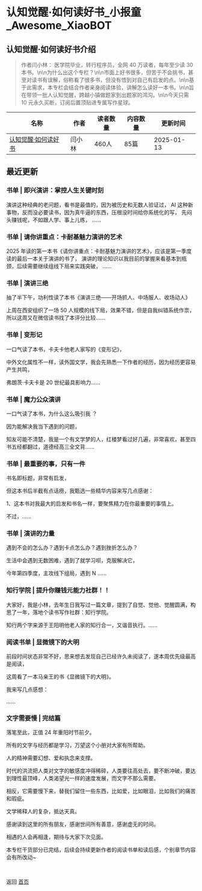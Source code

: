# 认知觉醒·如何读好书_小报童_Awesome_XiaoBOT

## 认知觉醒·如何读好书介绍
> 作者闫小林： 医学院毕业，转行程序员，全网 40 万读者，每年至少读 30  
本书。\n​\n为什么出这个专栏？\n\n市面上好书很多，但苦于不会挑书，甚至对读书有误解，俗称看了很多书，但没有悟到对自己有启发的点。\n\n基于此需求，本专栏会结合作者亲身阅读体验，讲解怎么读好一本书。\n\n旨在带领一批人认知觉醒，跨越小镇做题家到出题家的鸿沟。\n\n今天只需  
10 元永久买断，订阅后置顶贴进专属写作星球。  
  


|名称|作者|读者数量|内容数量|更新时间|
|---|---|---|---|---|
|[认知觉醒·如何读好书](https://xiaobot.net/p/read?refer=0b133df9-27dc-423b-8101-639049001c13)|闫小林|460人|85篇|2025-01-13|

## 最近更新
### 书单 | 即兴演讲：掌控人生关键时刻

演讲这种经典的老问题，看书是最值的，因为被历史和无数人验证过， AI 这种新事物，反而没必要读书，因为真牛逼的东西，压根没时间给你系统化的写，
先闷头赚钱呢，不如跟人学、事上儿练， ......

### 书单 | 请你讲重点：卡耐基魅力演讲的艺术

2025 年读的第一本书《请你讲重点：卡耐基魅力演讲的艺术》，应该是第一季度读的最后一本关于演讲的书了，
演讲的理论知识以我目前的掌握来看基本到瓶颈，后续需要继续组线下局来实践突破， ......

### 书单 | 演讲三绝

抽了半下午，功利性读了本书《演讲三绝——开场抓人、中场服人、收场动人》

上周在西安组织了一场 50 人规模的线下局，效果不错，但是自我纠错系统作祟，所以这周又在微信读书找了本评分比较......

### 书单 | 变形记

一口气读了本书，卡夫卡他老人家写的《变形记》，

中外文化属性不一样，读外国文学，我会先熟悉一下作者的经历，因为经历更容易产生共鸣，

弗朗茨·卡夫卡是 20 世纪最具影响力......

### 书单 | 魔力公众演讲

一口气读了本书，为什么这么吸引我 ？

因为能解决我当下遇到的问题，

知友可能不清楚，我是一个有文学梦的人，红楼梦看过好几遍，非常喜欢，甚至四书五经都翻过，道德经高三全文背......

### 书单 | 最重要的事，只有一件

书名即标题，非常有启发，

但这本书后半截有点话痨，我甄选一些精华内容来写几点感谢：

1、这本书对我最大的启发和书名一样，要聚焦精力在你最重要的事情上。

不过，......

### 书单 | 演讲的力量

遇到不会的怎么办？遇到卡点怎么办？遇到挫折怎么办？

生活中会遇到无数困难，遇到了就学习呗，克服解决它，

今年第四季度，主攻线下组局，遇到 N ......

### 知行学院 | 提升你赚钱元能力社群！！

大家好，我是小林，去年生日我写过一篇文章，提到了自觉、觉他、觉醒圆满，构思了一年，落地个读书写作社群：知行学院。

知行两个字来源于王阳明他老人家的知行合一，又谐音执行。......

### 阅读书单 | 显微镜下的大明

前段时间状态非常不好，思来想去发现自己已经许久未阅读了，遂本周优先级最高是阅读，

这周看了一本马亲王的书《显微镜下的大明》。

我来写几点感想：

......

### 文字需要慢 | 完结篇

落笔至此，正值 24 年重阳时节前夕。

所有的文字与经历都是学习，万望这个小册对大家有所帮助。

人的精神需要幻想、爱和执念来支撑。

时代的洪流把人类对文字的敏感度冲得稀碎，人类要往高处去，要不断冲破，要达到理性最顶峰，人类渴望光一样的速度发展，而文字不那么需要。

相反，它需要慢下来，替我们留住一些东西，比如爱，比如眼泪，比如我们的痛苦和瑕疵。

文学稀释人的复杂，抵达天真。

感谢读到这里的所有朋友，感谢世间所有善意，感谢虚无的时间。

相遇的人会再相逢，期待与大家下次见面。

本专栏干货部分已完结，后续会持续更新作者的阅读书单和读后感，个别章节内容会有所改动~


<a href="https://github.com/Reno9527/awesome-xiaobot" style="color: white; text-decoration: none;">awesome-xiaobot</a>

返回 [首页](../README.md)
